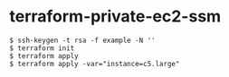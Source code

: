 # terraform-private-ec2-ssm

```
$ ssh-keygen -t rsa -f example -N ''
$ terraform init
$ terraform apply
$ terraform apply -var="instance=c5.large"
```